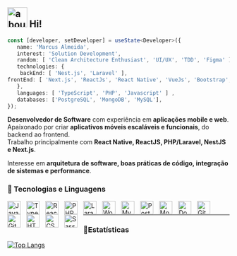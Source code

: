 ## <img width="45" alt="about" src="https://cdn.jsdelivr.net/gh/devicons/devicon/icons/npm/npm-original-wordmark.svg">   Hi!


```TypeScript
const [developer, setDeveloper] = useState<Developer>({
   name: 'Marcus Almeida',
   interest: 'Solution Development',
   random: [ 'Clean Architecture Enthusiast', 'UI/UX', 'TDD', 'Figma' ],   
   technologies: {
	backEnd: [ 'Nest.js', 'Laravel' ],
frontEnd: [ 'Next.js', 'ReactJs', 'React Native', 'VueJs', 'Bootstrap', 'Tailwind CSS' ],
   },
   languages: [ 'TypeScript', 'PHP', 'Javascript' ] ,
   databases: ['PostgreSQL', 'MongoDB', 'MySQL'],
});
```

 **Desenvolvedor de Software** com experiência em **aplicações mobile e web**.  
 Apaixonado por criar **aplicativos móveis escaláveis e funcionais**, do backend ao frontend.  
 Trabalho principalmente com **React Native, ReactJS, PHP/Laravel, NestJS e Next.js**.  

Interesse em **arquitetura de software, boas práticas de código, integração de sistemas e performance**.  



### 🧰 Tecnologias e Linguagens

<img align="left" alt="JavaScript" width="30px" style="padding-right:10px;" src="https://cdn.jsdelivr.net/gh/devicons/devicon/icons/javascript/javascript-plain.svg"/>
<img align="left" alt="TypeScript" width="30px" style="padding-right:10px;" src="https://cdn.jsdelivr.net/gh/devicons/devicon/icons/typescript/typescript-plain.svg"/>
<img align="left" alt="React" width="30px" style="padding-right:10px;" src="https://cdn.jsdelivr.net/gh/devicons/devicon/icons/react/react-original.svg"/>
<img align="left" alt="PHP" width="30px" style="padding-right:10px;" src="https://cdn.jsdelivr.net/gh/devicons/devicon/icons/php/php-original.svg"/>
          
<img align="left" alt="Laravel" width="30px" style="padding-right:10px;" src="https://cdn.jsdelivr.net/gh/devicons/devicon/icons/laravel/laravel-line.svg"/>
<img align="left" alt="WordPress" width="30px" style="padding-right:10px;" src="https://cdn.jsdelivr.net/gh/devicons/devicon/icons/wordpress/wordpress-original.svg"/>
<img align="left" alt="MySQL" width="30px" style="padding-right:10px;" src="https://cdn.jsdelivr.net/gh/devicons/devicon/icons/mysql/mysql-original.svg"/>
<img align="left" alt="PostgreSQL" width="30px" style="padding-right:10px;" src="https://cdn.jsdelivr.net/gh/devicons/devicon/icons/postgresql/postgresql-original.svg"/>
<img align="left" alt="MongoDB" width="30px" style="padding-right:10px;" src="https://cdn.jsdelivr.net/gh/devicons/devicon/icons/mongodb/mongodb-original.svg"/>
<img align="left" alt="Docker" width="30px" style="padding-right:10px;" src="https://cdn.jsdelivr.net/gh/devicons/devicon/icons/docker/docker-original.svg"/>
<img align="left" alt="Git" width="30px" style="padding-right:10px;" src="https://cdn.jsdelivr.net/gh/devicons/devicon/icons/git/git-original.svg"/>
<img align="left" alt="GitHub" width="30px" style="padding-right:10px;" src="https://cdn.jsdelivr.net/gh/devicons/devicon/icons/github/github-original.svg"/>
<img align="left" alt="HTML5" width="30px" style="padding-right:10px;" src="https://cdn.jsdelivr.net/gh/devicons/devicon/icons/html5/html5-plain.svg"/>
<img align="left" alt="CSS3" width="30px" style="padding-right:10px;" src="https://cdn.jsdelivr.net/gh/devicons/devicon/icons/css3/css3-plain.svg"/>
<img align="left" alt="Sass" width="30px" style="padding-right:10px;" src="https://cdn.jsdelivr.net/gh/devicons/devicon/icons/sass/sass-original.svg"/>
<br />

---

### 📍Estatísticas 

[![Top Langs](https://github-readme-stats.vercel.app/api/top-langs/?username=marcusrrall&theme=tokyonight&custom_title=Tecnologias)](https://github.com/marcusrrall/github-readme-stats)

